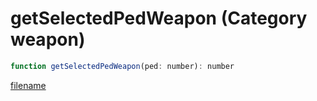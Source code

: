 # getSelectedPedWeapon (Category weapon)

```js
function getSelectedPedWeapon(ped: number): number
```

[filename](getSelectedPedWeapon_m.md ':include')